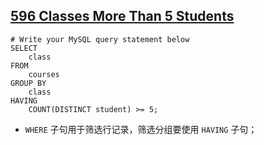 ##	[596	Classes More Than 5 Students](https://leetcode.com/problems/classes-more-than-5-students) ##
```
# Write your MySQL query statement below
SELECT
	class
FROM
	courses
GROUP BY
	class
HAVING
	COUNT(DISTINCT student) >= 5;
```
- `WHERE` 子句用于筛选行记录，筛选分组要使用 `HAVING` 子句；